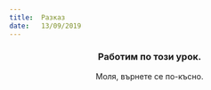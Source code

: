 ```yaml
---
title:  Разказ
date:   13/09/2019
---
```


### <center>Работим по този урок.</center>
<center>Моля, върнете се по-късно.</center>